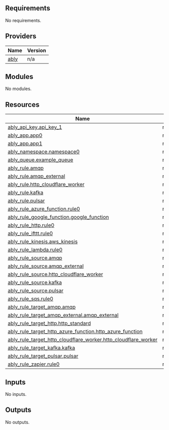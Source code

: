 ## Requirements

No requirements.

## Providers

| Name | Version |
|------|---------|
| <a name="provider_ably"></a> [ably](#provider\_ably) | n/a |

## Modules

No modules.

## Resources

| Name | Type |
|------|------|
| [ably_api_key.api_key_1](https://registry.terraform.io/providers/hashicorp/ably/latest/docs/resources/api_key) | resource |
| [ably_app.app0](https://registry.terraform.io/providers/hashicorp/ably/latest/docs/resources/app) | resource |
| [ably_app.app1](https://registry.terraform.io/providers/hashicorp/ably/latest/docs/resources/app) | resource |
| [ably_namespace.namespace0](https://registry.terraform.io/providers/hashicorp/ably/latest/docs/resources/namespace) | resource |
| [ably_queue.example_queue](https://registry.terraform.io/providers/hashicorp/ably/latest/docs/resources/queue) | resource |
| [ably_rule.amqp](https://registry.terraform.io/providers/hashicorp/ably/latest/docs/resources/rule) | resource |
| [ably_rule.amqp_external](https://registry.terraform.io/providers/hashicorp/ably/latest/docs/resources/rule) | resource |
| [ably_rule.http_cloudflare_worker](https://registry.terraform.io/providers/hashicorp/ably/latest/docs/resources/rule) | resource |
| [ably_rule.kafka](https://registry.terraform.io/providers/hashicorp/ably/latest/docs/resources/rule) | resource |
| [ably_rule.pulsar](https://registry.terraform.io/providers/hashicorp/ably/latest/docs/resources/rule) | resource |
| [ably_rule_azure_function.rule0](https://registry.terraform.io/providers/hashicorp/ably/latest/docs/resources/rule_azure_function) | resource |
| [ably_rule_google_function.google_function](https://registry.terraform.io/providers/hashicorp/ably/latest/docs/resources/rule_google_function) | resource |
| [ably_rule_http.rule0](https://registry.terraform.io/providers/hashicorp/ably/latest/docs/resources/rule_http) | resource |
| [ably_rule_ifttt.rule0](https://registry.terraform.io/providers/hashicorp/ably/latest/docs/resources/rule_ifttt) | resource |
| [ably_rule_kinesis.aws_kinesis](https://registry.terraform.io/providers/hashicorp/ably/latest/docs/resources/rule_kinesis) | resource |
| [ably_rule_lambda.rule0](https://registry.terraform.io/providers/hashicorp/ably/latest/docs/resources/rule_lambda) | resource |
| [ably_rule_source.amqp](https://registry.terraform.io/providers/hashicorp/ably/latest/docs/resources/rule_source) | resource |
| [ably_rule_source.amqp_external](https://registry.terraform.io/providers/hashicorp/ably/latest/docs/resources/rule_source) | resource |
| [ably_rule_source.http_cloudflare_worker](https://registry.terraform.io/providers/hashicorp/ably/latest/docs/resources/rule_source) | resource |
| [ably_rule_source.kafka](https://registry.terraform.io/providers/hashicorp/ably/latest/docs/resources/rule_source) | resource |
| [ably_rule_source.pulsar](https://registry.terraform.io/providers/hashicorp/ably/latest/docs/resources/rule_source) | resource |
| [ably_rule_sqs.rule0](https://registry.terraform.io/providers/hashicorp/ably/latest/docs/resources/rule_sqs) | resource |
| [ably_rule_target_amqp.amqp](https://registry.terraform.io/providers/hashicorp/ably/latest/docs/resources/rule_target_amqp) | resource |
| [ably_rule_target_amqp_external.amqp_external](https://registry.terraform.io/providers/hashicorp/ably/latest/docs/resources/rule_target_amqp_external) | resource |
| [ably_rule_target_http.http_standard](https://registry.terraform.io/providers/hashicorp/ably/latest/docs/resources/rule_target_http) | resource |
| [ably_rule_target_http_azure_function.http_azure_function](https://registry.terraform.io/providers/hashicorp/ably/latest/docs/resources/rule_target_http_azure_function) | resource |
| [ably_rule_target_http_cloudflare_worker.http_cloudflare_worker](https://registry.terraform.io/providers/hashicorp/ably/latest/docs/resources/rule_target_http_cloudflare_worker) | resource |
| [ably_rule_target_kafka.kafka](https://registry.terraform.io/providers/hashicorp/ably/latest/docs/resources/rule_target_kafka) | resource |
| [ably_rule_target_pulsar.pulsar](https://registry.terraform.io/providers/hashicorp/ably/latest/docs/resources/rule_target_pulsar) | resource |
| [ably_rule_zapier.rule0](https://registry.terraform.io/providers/hashicorp/ably/latest/docs/resources/rule_zapier) | resource |

## Inputs

No inputs.

## Outputs

No outputs.
